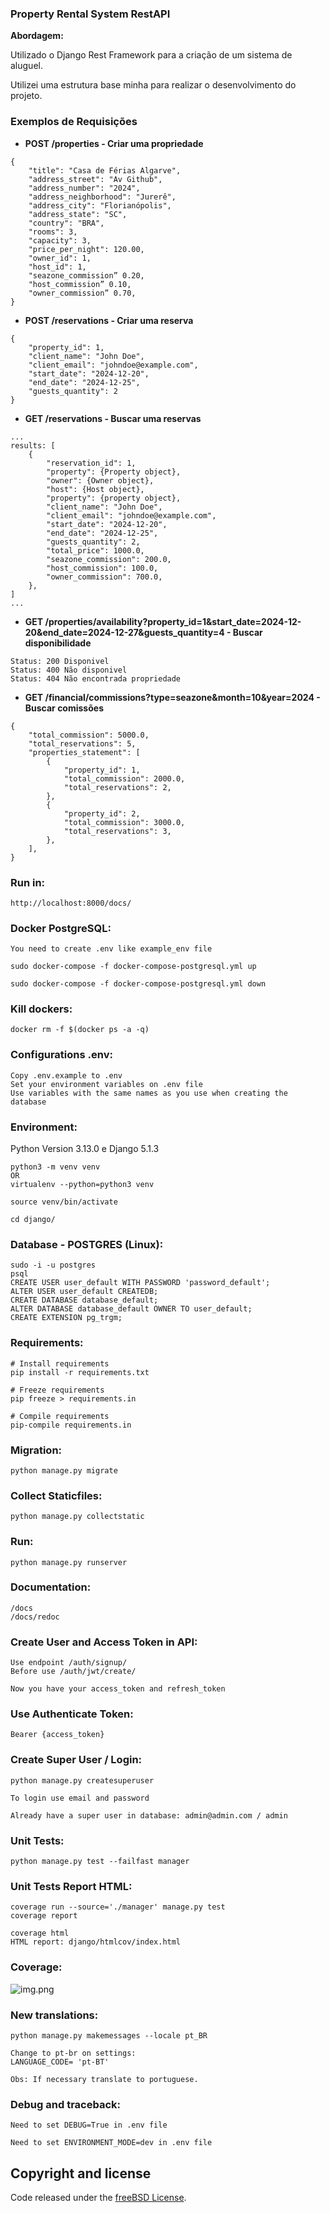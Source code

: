 ### Property Rental System RestAPI
**Abordagem:** 

Utilizado o Django Rest Framework para a criação de um sistema de aluguel.

Utilizei uma estrutura base minha para realizar o desenvolvimento do projeto.

### Exemplos de Requisições 

- **POST /properties - Criar uma propriedade** 
```
{ 
    "title": "Casa de Férias Algarve", 
    "address_street": "Av Github", 
    "address_number": "2024", 
    "address_neighborhood": "Jurerê", 
    "address_city": "Florianópolis", 
    "address_state": "SC", 
    "country": "BRA", 
    "rooms": 3, 
    "capacity": 3, 
    "price_per_night": 120.00, 
    "owner_id": 1, 
    "host_id": 1, 
    "seazone_commission” 0.20, 
    "host_commission” 0.10, 
    "owner_commission” 0.70, 
} 
```

- **POST /reservations - Criar uma reserva** 
```
{ 
    "property_id": 1, 
    "client_name": "John Doe", 
    "client_email": "johndoe@example.com", 
    "start_date": "2024-12-20", 
    "end_date": "2024-12-25", 
    "guests_quantity": 2 
} 
```

- **GET /reservations - Buscar uma reservas** 
```
...
results: [ 
    { 
        "reservation_id": 1, 
        "property": {Property object}, 
        "owner": {Owner object}, 
        "host": {Host object}, 
        "property": {property object}, 
        "client_name": "John Doe", 
        "client_email": "johndoe@example.com", 
        "start_date": "2024-12-20", 
        "end_date": "2024-12-25", 
        "guests_quantity": 2, 
        "total_price": 1000.0, 
        "seazone_commission": 200.0, 
        "host_commission": 100.0, 
        "owner_commission": 700.0, 
    }, 
] 
...
```

- **GET /properties/availability?property_id=1&start_date=2024-12-20&end_date=2024-12-27&guests_quantity=4  - Buscar disponibilidade** 
```
Status: 200 Disponivel
Status: 400 Não disponivel
Status: 404 Não encontrada propriedade
```

- **GET /financial/commissions?type=seazone&month=10&year=2024 - Buscar comissões** 
```
{ 
    "total_commission": 5000.0, 
    "total_reservations": 5, 
    "properties_statement": [ 
        { 
            "property_id": 1, 
            "total_commission": 2000.0, 
            "total_reservations": 2, 
        }, 
        { 
            "property_id": 2, 
            "total_commission": 3000.0, 
            "total_reservations": 3, 
        }, 
    ], 
}

```


### Run in:
```
http://localhost:8000/docs/
```


### Docker PostgreSQL:
```
You need to create .env like example_env file

sudo docker-compose -f docker-compose-postgresql.yml up

sudo docker-compose -f docker-compose-postgresql.yml down
```


### Kill dockers:
```
docker rm -f $(docker ps -a -q)
```


### Configurations .env: 
```
Copy .env.example to .env
Set your environment variables on .env file
Use variables with the same names as you use when creating the database
```


### Environment: 
Python Version 3.13.0 e Django 5.1.3
```
python3 -m venv venv 
OR
virtualenv --python=python3 venv

source venv/bin/activate

cd django/
```


### Database - POSTGRES (Linux): 
```
sudo -i -u postgres
psql
CREATE USER user_default WITH PASSWORD 'password_default';
ALTER USER user_default CREATEDB;
CREATE DATABASE database_default;
ALTER DATABASE database_default OWNER TO user_default;
CREATE EXTENSION pg_trgm;
```


### Requirements: 
```
# Install requirements
pip install -r requirements.txt

# Freeze requirements
pip freeze > requirements.in

# Compile requirements
pip-compile requirements.in
```


### Migration: 
```
python manage.py migrate
```


### Collect Staticfiles: 
```
python manage.py collectstatic   
```


### Run: 
```
python manage.py runserver
```


### Documentation: 
```
/docs
/docs/redoc
```


### Create User and Access Token in API: 
```
Use endpoint /auth/signup/ 
Before use /auth/jwt/create/ 

Now you have your access_token and refresh_token
```


### Use Authenticate Token: 
```
Bearer {access_token}
```


### Create Super User / Login: 
```
python manage.py createsuperuser 

To login use email and password

Already have a super user in database: admin@admin.com / admin
```


### Unit Tests: 
```
python manage.py test --failfast manager
```


### Unit Tests Report HTML: 
```
coverage run --source='./manager' manage.py test
coverage report

coverage html
HTML report: django/htmlcov/index.html
```


### Coverage: 
![img.png](img.png)



### New translations:
```
python manage.py makemessages --locale pt_BR

Change to pt-br on settings:
LANGUAGE_CODE= 'pt-BT'

Obs: If necessary translate to portuguese.
```


### Debug and traceback:
```
Need to set DEBUG=True in .env file

Need to set ENVIRONMENT_MODE=dev in .env file
```

## Copyright and license

Code released under the [freeBSD License](https://github.com/Henriquejdc/BankManager/blob/master/LICENSE.md).
